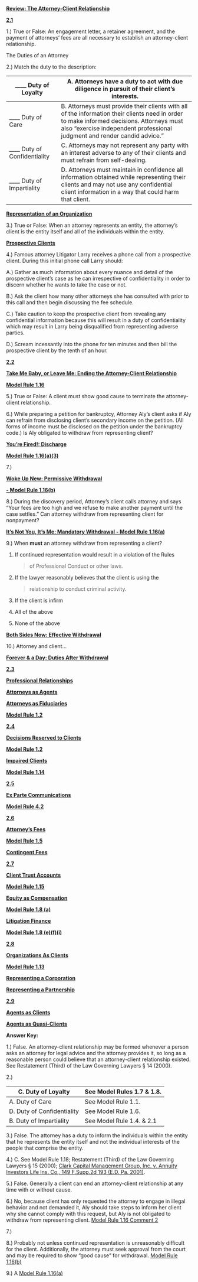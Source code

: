 **<u>Review: The Attorney-Client Relationship</u>**

**<u>2.1</u>**

1.) True or False: An engagement letter, a retainer agreement, and the
payment of attorneys’ fees are all necessary to establish an
attorney-client relationship.

The Duties of an Attorney

2.) Match the duty to the description:

<table>
<thead>
<tr class="header">
<th>____ Duty of Loyalty</th>
<th>A. Attorneys have a duty to act with due diligence in pursuit of their client’s interests.</th>
</tr>
</thead>
<tbody>
<tr class="odd">
<td>____ Duty of Care</td>
<td>B. Attorneys must provide their clients with all of the information their clients need in order to make informed decisions. Attorneys must also “exercise independent professional judgment and render candid advice.”</td>
</tr>
<tr class="even">
<td>____ Duty of Confidentiality</td>
<td>C. Attorneys may not represent any party with an interest adverse to any of their clients and must refrain from self-dealing.</td>
</tr>
<tr class="odd">
<td>____ Duty of Impartiality</td>
<td>D. Attorneys must maintain in confidence all information obtained while representing their clients and may not use any confidential client information in a way that could harm that client.</td>
</tr>
</tbody>
</table>

**<u>Representation of an Organization</u>**

3.) True or False: When an attorney represents an entity, the attorney’s
client is the entity itself and all of the individuals within the
entity.

**<u>Prospective Clients</u>**

4.) Famous attorney Litigator Larry receives a phone call from a
prospective client. During this initial phone call Larry should:

A.) Gather as much information about every nuance and detail of the
prospective client’s case as he can irrespective of confidentiality in
order to discern whether he wants to take the case or not.

B.) Ask the client how many other attorneys she has consulted with prior
to this call and then begin discussing the fee schedule.

C.) Take caution to keep the prospective client from revealing any
confidential information because this will result in a duty of
confidentiality which may result in Larry being disqualified from
representing adverse parties.

D.) Scream incessantly into the phone for ten minutes and then bill the
prospective client by the tenth of an hour.

**<u>2.2</u>**

**<u>Take Me Baby, or Leave Me: Ending the Attorney-Client
Relationship</u>**

**<u>Model Rule 1.16</u>**

5.) True or False: A client must show good cause to terminate the
attorney-client relationship.

6.) While preparing a petition for bankruptcy, Attorney Aly’s client
asks if Aly can refrain from disclosing client’s secondary income on the
petition. (All forms of income must be disclosed on the petition under
the bankruptcy code.) Is Aly obligated to withdraw from representing
client?

**<u>You’re Fired!: Discharge</u>**

**<u>Model Rule 1.16(a)(3)</u>**

7.)

**<u>Woke Up New: Permissive Withdrawal</u>**

**<u>- Model Rule 1.16(b)</u>**

8.) During the discovery period, Attorney’s client calls attorney and
says “Your fees are too high and we refuse to make another payment until
the case settles.” Can attorney withdraw from representing client for
nonpayment?

**<u>It’s Not You, It’s Me: Mandatory Withdrawal - Model Rule
1.16(a)</u>**

9.) When **must** an attorney withdraw from representing a client?

1.  If continued representation would result in a violation of the Rules
    > of Professional Conduct or other laws.

2.  If the lawyer reasonably believes that the client is using the
    > relationship to conduct criminal activity.

3.  If the client is infirm

4.  All of the above

5.  None of the above

**<u>Both Sides Now: Effective Withdrawal</u>**

10.) Attorney and client...

**<u>Forever & a Day: Duties After Withdrawal</u>**

**<u>2.3</u>**

**<u>Professional Relationships</u>**

**<u>Attorneys as Agents</u>**

**<u>Attorneys as Fiduciaries</u>**

**<u>Model Rule 1.2</u>**

**<u>2.4</u>**

**<u>Decisions Reserved to Clients</u>**

**<u>Model Rule 1.2</u>**

**<u>Impaired Clients</u>**

**<u>Model Rule 1.14</u>**

**<u>2.5</u>**

**<u>Ex Parte Communications</u>**

**<u>Model Rule 4.2</u>**

**<u>2.6</u>**

**<u>Attorney’s Fees</u>**

**<u>Model Rule 1.5</u>**

**<u>Contingent Fees</u>**

**<u>2.7</u>**

**<u>Client Trust Accounts</u>**

**<u>Model Rule 1.15</u>**

**<u>Equity as Compensation</u>**

**<u>Model Rule 1.8 (a)</u>**

**<u>Litigation Finance</u>**

**<u>Model Rule 1.8 (e)(f)(i)</u>**

**<u>2.8</u>**

**<u>Organizations As Clients</u>**

**<u>Model Rule 1.13</u>**

**<u>Representing a Corporation</u>**

**<u>Representing a Partnership</u>**

**<u>2.9</u>**

**<u>Agents as Clients</u>**

**<u>Agents as Quasi-Clients</u>**

**Answer Key:**

1.) False. An attorney-client relationship may be formed whenever a
person asks an attorney for legal advice and the attorney provides it,
so long as a reasonable person could believe that an attorney-client
relationship existed. See Restatement (Third) of the Law Governing
Lawyers § 14 (2000).

2.)

<table>
<thead>
<tr class="header">
<th>C. Duty of Loyalty</th>
<th>See Model Rules 1.7 & 1.8.</th>
</tr>
</thead>
<tbody>
<tr class="odd">
<td>A. Duty of Care</td>
<td>See Model Rule 1.1.</td>
</tr>
<tr class="even">
<td>D. Duty of Confidentiality</td>
<td>See Model Rule 1.6.</td>
</tr>
<tr class="odd">
<td>B. Duty of Impartiality</td>
<td>See Model Rule 1.4. & 2.1</td>
</tr>
</tbody>
</table>

3.) False. The attorney has a duty to inform the individuals within the
entity that he represents the entity itself and not the individual
interests of the people that comprise the entity.

4.) C. See Model Rule 1.18; Restatement (Third) of the Law Governing
Lawyers § 15 (2000); [Clark Capital Management Group, Inc. v. Annuity
Investors Life Ins. Co., 149 F.Supp.2d 193 (E.D. Pa.
2001)](https://scholar.google.com/scholar_case?case=11281821033286907204).

5.) False. Generally a client can end an attorney-client relationship at
any time with or without cause.

6.) No, because client has only requested the attorney to engage in
illegal behavior and not demanded it, Aly should take steps to inform
her client why she cannot comply with this request, but Aly is not
obligated to withdraw from representing client. [Model Rule 1.16
Comment
2](https://www.americanbar.org/groups/professional_responsibility/publications/model_rules_of_professional_conduct/rule_1_16_declining_or_terminating_representation/comment_on_rule_1_16_declining_or_terminating_representation/)

7.)

8.) Probably not unless continued representation is unreasonably
difficult for the client. Additionally, the attorney must seek approval
from the court and may be required to show “good cause” for withdrawal.
[Model Rule
1.16(b)](https://www.americanbar.org/groups/professional_responsibility/publications/model_rules_of_professional_conduct/rule_1_16_declining_or_terminating_representation/)

9.) A [Model Rule
1.16(a)](https://www.americanbar.org/groups/professional_responsibility/publications/model_rules_of_professional_conduct/rule_1_16_declining_or_terminating_representation/)
